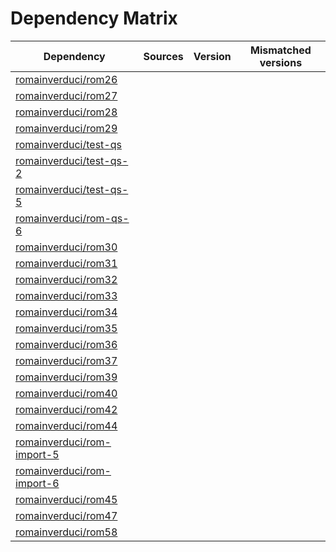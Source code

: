 # Dependency Matrix

Dependency | Sources | Version | Mismatched versions
---------- | ------- | ------- | -------------------
[romainverduci/rom26](https://github.com/romainverduci/rom26.git) |  | []() | 
[romainverduci/rom27](https://github.com/romainverduci/rom27.git) |  | []() | 
[romainverduci/rom28](https://github.com/romainverduci/rom28.git) |  | []() | 
[romainverduci/rom29](https://github.com/romainverduci/rom29.git) |  | []() | 
[romainverduci/test-qs](https://github.com/romainverduci/test-qs.git) |  | []() | 
[romainverduci/test-qs-2](https://github.com/romainverduci/test-qs-2.git) |  | []() | 
[romainverduci/test-qs-5](https://github.com/romainverduci/test-qs-5.git) |  | []() | 
[romainverduci/rom-qs-6](https://github.com/romainverduci/rom-qs-6.git) |  | []() | 
[romainverduci/rom30](https://github.com/romainverduci/rom30.git) |  | []() | 
[romainverduci/rom31](https://github.com/romainverduci/rom31.git) |  | []() | 
[romainverduci/rom32](https://github.com/romainverduci/rom32.git) |  | []() | 
[romainverduci/rom33](https://github.com/romainverduci/rom33.git) |  | []() | 
[romainverduci/rom34](https://github.com/romainverduci/rom34.git) |  | []() | 
[romainverduci/rom35](https://github.com/romainverduci/rom35.git) |  | []() | 
[romainverduci/rom36](https://github.com/romainverduci/rom36.git) |  | []() | 
[romainverduci/rom37](https://github.com/romainverduci/rom37.git) |  | []() | 
[romainverduci/rom39](https://github.com/romainverduci/rom39.git) |  | []() | 
[romainverduci/rom40](https://github.com/romainverduci/rom40.git) |  | []() | 
[romainverduci/rom42](https://github.com/romainverduci/rom42.git) |  | []() | 
[romainverduci/rom44](https://github.com/romainverduci/rom44.git) |  | []() | 
[romainverduci/rom-import-5](https://github.com/romainverduci/rom-import-5.git) |  | []() | 
[romainverduci/rom-import-6](https://github.com/romainverduci/rom-import-6.git) |  | []() | 
[romainverduci/rom45](https://github.com/romainverduci/rom45.git) |  | []() | 
[romainverduci/rom47](https://github.com/romainverduci/rom47.git) |  | []() | 
[romainverduci/rom58](https://github.com/romainverduci/rom58.git) |  | []() | 
